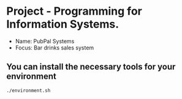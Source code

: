 # Project -  Programming for Information Systems. 
* Name: PubPal Systems
* Focus: Bar drinks sales system

## You can install the necessary tools for your environment
```./environment.sh``` 